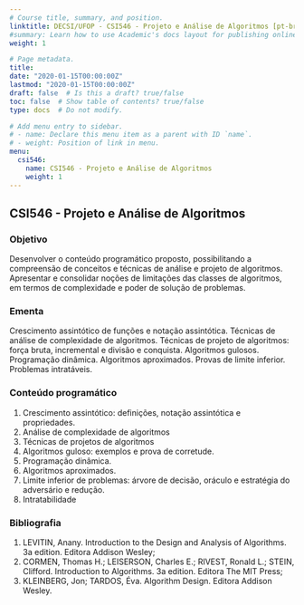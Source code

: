 ```yaml
---
# Course title, summary, and position.
linktitle: DECSI/UFOP - CSI546 - Projeto e Análise de Algoritmos [pt-br]
#summary: Learn how to use Academic's docs layout for publishing online courses, software documentation, and tutorials.
weight: 1

# Page metadata.
title: 
date: "2020-01-15T00:00:00Z"
lastmod: "2020-01-15T00:00:00Z"
draft: false  # Is this a draft? true/false
toc: false  # Show table of contents? true/false
type: docs  # Do not modify.

# Add menu entry to sidebar.
# - name: Declare this menu item as a parent with ID `name`.
# - weight: Position of link in menu.
menu:
  csi546:
    name: CSI546 - Projeto e Análise de Algoritmos
    weight: 1
---
```


## CSI546 - Projeto e Análise de Algoritmos

### Objetivo

Desenvolver o conteúdo programático proposto, possibilitando a compreensão de
conceitos e técnicas de análise e projeto de algoritmos. Apresentar e consolidar
noções de limitações das classes de algoritmos, em termos de complexidade e
poder de solução de problemas.

### Ementa

Crescimento assintótico de funções e notação assintótica. Técnicas de análise de
complexidade de algoritmos. Técnicas de projeto de algoritmos: força bruta,
incremental e divisão e conquista. Algoritmos gulosos. Programação dinâmica.
Algoritmos aproximados. Provas de limite inferior. Problemas intratáveis.

### Conteúdo programático

1. Crescimento assintótico: definições, notação assintótica e propriedades.
2. Análise de complexidade de algoritmos
3. Técnicas de projetos de algoritmos
4. Algoritmos guloso: exemplos e prova de corretude.
5. Programação dinâmica.
6. Algoritmos aproximados.
7. Limite inferior de problemas: árvore de decisão, oráculo e estratégia do adversário e redução.
8. Intratabilidade

### Bibliografia

1. LEVITIN, Anany. Introduction to the Design and Analysis of Algorithms. 3a edition. Editora Addison Wesley;
2. CORMEN, Thomas H.; LEISERSON, Charles E.; RIVEST, Ronald L.; STEIN, Clifford. Introduction to Algorithms. 3a edition. Editora The MIT Press;
3. KLEINBERG, Jon; TARDOS, Éva. Algorithm Design. Editora Addison Wesley.
